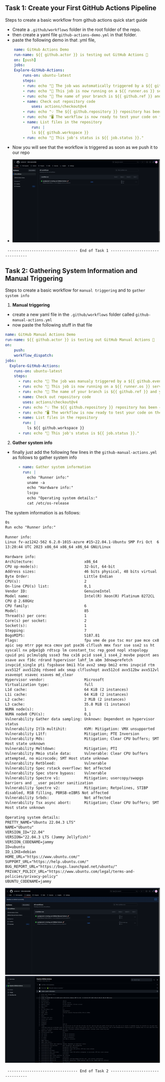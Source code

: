 
## Task 1: Create your First GitHub Actions Pipeline

Steps to create a basic workflow from github actions quick start guide
- Create a ```.github/workflows``` folder in the root folder of the repo.
- then create a yaml file ```github-actions-demo.yml``` in that folder.
- paste the following demo in that .yml file,
```yml
    name: GitHub Actions Demo
    run-name: ${{ github.actor }} is testing out GitHub Actions 🚀
    on: [push]
    jobs:
    Explore-GitHub-Actions:
        runs-on: ubuntu-latest
        steps:
        - run: echo "🎉 The job was automatically triggered by a ${{ github.event_name }} event."
        - run: echo "🐧 This job is now running on a ${{ runner.os }} server hosted by GitHub!"
        - run: echo "🔎 The name of your branch is ${{ github.ref }} and your repository is ${{ github.repository }}."
        - name: Check out repository code
            uses: actions/checkout@v4
        - run: echo "💡 The ${{ github.repository }} repository has been cloned to the runner."
        - run: echo "🖥️ The workflow is now ready to test your code on the runner."
        - name: List files in the repository
            run: |
            ls ${{ github.workspace }}
        - run: echo "🍏 This job's status is ${{ job.status }}."
```

- Now you will see that the workflow is triggered as soon as we push it to our repo

- ![github-action-demo](screenshots/github-action-demo.png)

``` -------------------------------- End of Task 1 --------------------------------``` 

## Task 2: Gathering System Information and Manual Triggering

Steps to create a basic workflow for ```manual triggering``` and to ```gather system info```

1. **Manual triggering**

- create a new yaml file in the ```.github/workflows``` folder called ```github-manual-actions.yml```
- now paste the following stuff in that file
```yml
name: GitHub Manual Actions Demo
run-name: ${{ github.actor }} is testing out GitHub Manual Actions 🚀
on: 
    push:
    workflow_dispatch:
jobs:
  Explore-GitHub-Actions:
    runs-on: ubuntu-latest
    steps:
      - run: echo "🎉 The job was manualy triggered by a ${{ github.event_name }} event."
      - run: echo "🐧 This job is now running on a ${{ runner.os }} server hosted by GitHub!"
      - run: echo "🔎 The name of your branch is ${{ github.ref }} and your repository is ${{ github.repository }}."
      - name: Check out repository code
        uses: actions/checkout@v4
      - run: echo "💡 The ${{ github.repository }} repository has been cloned to the runner."
      - run: echo "🖥️ The workflow is now ready to test your code on the runner."
      - name: List files in the repository
        run: |
          ls ${{ github.workspace }}
      - run: echo "🍏 This job's status is ${{ job.status }}."
```

2. **Gather system info**

- finally just add the following few lines in the ```github-manual-actions.yml``` as follows to gather system info
```yml
      - name: Gather system information
        run: |
          echo "Runner info:"
          uname -a
          echo "Hardware info:"
          lscpu
          echo "Operating system details:"
          cat /etc/os-release
```

The system information is as follows:

```shell
0s
Run echo "Runner info:"

Runner info:
Linux fv-az1242-562 6.2.0-1015-azure #15~22.04.1-Ubuntu SMP Fri Oct  6 13:20:44 UTC 2023 x86_64 x86_64 x86_64 GNU/Linux

Hardware info:
Architecture:                       x86_64
CPU op-mode(s):                     32-bit, 64-bit
Address sizes:                      46 bits physical, 48 bits virtual
Byte Order:                         Little Endian
CPU(s):                             2
On-line CPU(s) list:                0,1
Vendor ID:                          GenuineIntel
Model name:                         Intel(R) Xeon(R) Platinum 8272CL CPU @ 2.60GHz
CPU family:                         6
Model:                              85
Thread(s) per core:                 1
Core(s) per socket:                 2
Socket(s):                          1
Stepping:                           7
BogoMIPS:                           5187.81
Flags:                              fpu vme de pse tsc msr pae mce cx8 apic sep mtrr pge mca cmov pat pse36 clflush mmx fxsr sse sse2 ss ht syscall nx pdpe1gb rdtscp lm constant_tsc rep_good nopl xtopology cpuid pni pclmulqdq ssse3 fma cx16 pcid sse4_1 sse4_2 movbe popcnt aes xsave avx f16c rdrand hypervisor lahf_lm abm 3dnowprefetch invpcid_single pti fsgsbase bmi1 hle avx2 smep bmi2 erms invpcid rtm avx512f avx512dq rdseed adx smap clflushopt avx512cd avx512bw avx512vl xsaveopt xsavec xsaves md_clear
Hypervisor vendor:                  Microsoft
Virtualization type:                full
L1d cache:                          64 KiB (2 instances)
L1i cache:                          64 KiB (2 instances)
L2 cache:                           2 MiB (2 instances)
L3 cache:                           35.8 MiB (1 instance)
NUMA node(s):                       1
NUMA node0 CPU(s):                  0,1
Vulnerability Gather data sampling: Unknown: Dependent on hypervisor status
Vulnerability Itlb multihit:        KVM: Mitigation: VMX unsupported
Vulnerability L1tf:                 Mitigation; PTE Inversion
Vulnerability Mds:                  Mitigation; Clear CPU buffers; SMT Host state unknown
Vulnerability Meltdown:             Mitigation; PTI
Vulnerability Mmio stale data:      Vulnerable: Clear CPU buffers attempted, no microcode; SMT Host state unknown
Vulnerability Retbleed:             Vulnerable
Vulnerability Spec rstack overflow: Not affected
Vulnerability Spec store bypass:    Vulnerable
Vulnerability Spectre v1:           Mitigation; usercopy/swapgs barriers and __user pointer sanitization
Vulnerability Spectre v2:           Mitigation; Retpolines, STIBP disabled, RSB filling, PBRSB-eIBRS Not affected
Vulnerability Srbds:                Not affected
Vulnerability Tsx async abort:      Mitigation; Clear CPU buffers; SMT Host state unknown

Operating system details:
PRETTY_NAME="Ubuntu 22.04.3 LTS"
NAME="Ubuntu"
VERSION_ID="22.04"
VERSION="22.04.3 LTS (Jammy Jellyfish)"
VERSION_CODENAME=jammy
ID=ubuntu
ID_LIKE=debian
HOME_URL="https://www.ubuntu.com/"
SUPPORT_URL="https://help.ubuntu.com/"
BUG_REPORT_URL="https://bugs.launchpad.net/ubuntu/"
PRIVACY_POLICY_URL="https://www.ubuntu.com/legal/terms-and-policies/privacy-policy"
UBUNTU_CODENAME=jammy
```

![github-manual-actions](screenshots/github-manual-actions.png)
![system-information](screenshots/system-information.png)

``` -------------------------------- End of Task 2 --------------------------------``` 

